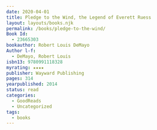 ```yaml
---
date: 2020-04-01
title: Pledge to the Wind, the Legend of Everett Ruess
layout: layouts/books.njk
permalink: /books/pledge-to-the-wind/
Book Id:
  - 23665303
bookauthor: Robert Louis DeMayo
Author l-f:
  - DeMayo, Robert Louis
isbn13: 9780991118328
myrating: ★★★★
publisher: Wayward Publishing
pages: 314
yearpublished: 2014
status: read
categories:
  - GoodReads
  - Uncategorized
tags:
  - books
---
```

